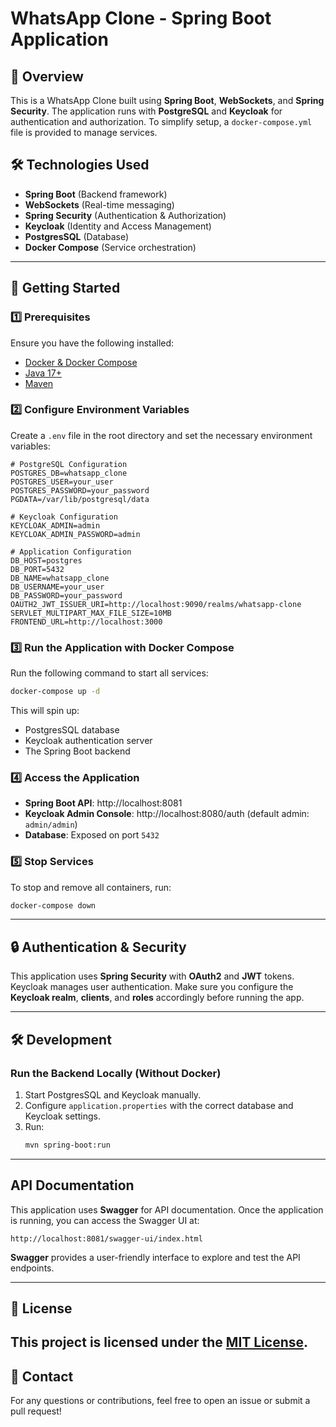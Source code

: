 # WhatsApp Clone - Spring Boot Application

## 📌 Overview
This is a WhatsApp Clone built using **Spring Boot**, **WebSockets**, and **Spring Security**. The application runs with **PostgreSQL** and **Keycloak** for authentication and authorization. To simplify setup, a `docker-compose.yml` file is provided to manage services.

## 🛠️ Technologies Used
- **Spring Boot** (Backend framework)
- **WebSockets** (Real-time messaging)
- **Spring Security** (Authentication & Authorization)
- **Keycloak** (Identity and Access Management)
- **PostgresSQL** (Database)
- **Docker Compose** (Service orchestration)

---

## 🚀 Getting Started

### 1️⃣ Prerequisites
Ensure you have the following installed:
- [Docker & Docker Compose](https://docs.docker.com/get-docker/)
- [Java 17+](https://adoptopenjdk.net/)
- [Maven](https://maven.apache.org/install.html)

### 2️⃣ Configure Environment Variables
Create a `.env` file in the root directory and set the necessary environment variables:

```env
# PostgreSQL Configuration
POSTGRES_DB=whatsapp_clone
POSTGRES_USER=your_user
POSTGRES_PASSWORD=your_password
PGDATA=/var/lib/postgresql/data

# Keycloak Configuration
KEYCLOAK_ADMIN=admin
KEYCLOAK_ADMIN_PASSWORD=admin

# Application Configuration
DB_HOST=postgres
DB_PORT=5432
DB_NAME=whatsapp_clone
DB_USERNAME=your_user
DB_PASSWORD=your_password
OAUTH2_JWT_ISSUER_URI=http://localhost:9090/realms/whatsapp-clone
SERVLET_MULTIPART_MAX_FILE_SIZE=10MB
FRONTEND_URL=http://localhost:3000
```

### 3️⃣ Run the Application with Docker Compose
Run the following command to start all services:

```sh
docker-compose up -d
```
This will spin up:
- PostgresSQL database
- Keycloak authentication server
- The Spring Boot backend

### 4️⃣ Access the Application
- **Spring Boot API**: http://localhost:8081
- **Keycloak Admin Console**: http://localhost:8080/auth (default admin: `admin/admin`)
- **Database**: Exposed on port `5432`

### 5️⃣ Stop Services
To stop and remove all containers, run:
```sh
docker-compose down
```

---

## 🔒 Authentication & Security
This application uses **Spring Security** with **OAuth2** and **JWT** tokens. Keycloak manages user authentication. Make sure you configure the **Keycloak realm**, **clients**, and **roles** accordingly before running the app.

---

## 🛠️ Development
### Run the Backend Locally (Without Docker)
1. Start PostgresSQL and Keycloak manually.
2. Configure `application.properties` with the correct database and Keycloak settings.
3. Run:
   ```sh
   mvn spring-boot:run
   ```

---


## API Documentation
This application uses **Swagger** for API documentation. 
Once the application is running, you can access the Swagger UI at:
```
http://localhost:8081/swagger-ui/index.html
```

**Swagger** provides a user-friendly interface to explore and test the API endpoints.


---


## 📜 License
This project is licensed under the [MIT License](LICENSE).
---

## 📩 Contact
For any questions or contributions, feel free to open an issue or submit a pull request!

